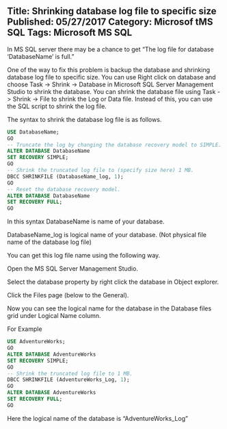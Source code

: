 Title: Shrinking database log file to specific size
Published: 05/27/2017
Category: Microsof tMS SQL
Tags: Microsoft MS SQL
---

In MS SQL server there may be a chance to get “The log file for database ‘DatabaseName’ is full.”

One of the way to fix this problem is backup the database and shrinking database log file to specific size. You can use Right click on database and choose Task -> Shrink -> Database in Microsoft SQL Server Management Studio to shrink the database. You can shrink the database file using Task -> Shrink -> File to shrink the Log or Data file. Instead of this, you can use the SQL script to shrink the log file.

The syntax to shrink the database log file is as follows.

```SQL
USE DatabaseName;
GO
-- Truncate the log by changing the database recovery model to SIMPLE.
ALTER DATABASE DatabaseName
SET RECOVERY SIMPLE;
GO
-- Shrink the truncated log file to (specify size here) 1 MB.
DBCC SHRINKFILE (DatabaseName_log, 1);
GO
-- Reset the database recovery model.
ALTER DATABASE DatabaseName
SET RECOVERY FULL;
GO
```

In this syntax DatabaseName is name of your database.

DatabaseName_log is logical name of your database. (Not physical file name of the database log file)

You can get this log file name using the following way.

Open the MS SQL Server Management Studio.

Select the database property by right click the database in Object explorer.

Click the Files page (below to the General).

Now you can see the logical name for the database in the Database files grid under Logical Name column.

For Example

```SQL
USE AdventureWorks;
GO
ALTER DATABASE AdventureWorks
SET RECOVERY SIMPLE;
GO
-- Shrink the truncated log file to 1 MB.
DBCC SHRINKFILE (AdventureWorks_Log, 1);
GO
ALTER DATABASE AdventureWorks
SET RECOVERY FULL;
GO
```
Here the logical name of the database is “AdventureWorks_Log”